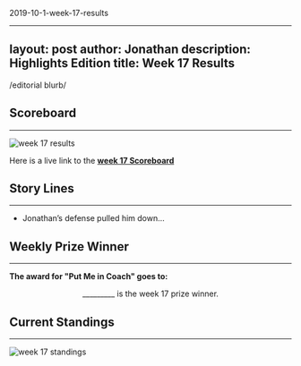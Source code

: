 2019-10-1-week-17-results

---
layout: post
author: Jonathan
description: Highlights Edition
title: Week 17 Results
---
/editorial blurb/

## Scoreboard
---
<img class="center" src="/assets/results/wr17.png" alt="week 17 results">

Here is a live link to the **[week 17 Scoreboard](https://fantasy.espn.com/football/league/scoreboard?leagueId=215530&matchupPeriodId=17)**


## Story Lines
---
- Jonathan’s defense pulled him down… 

## Weekly Prize Winner
---
**The award for "Put Me in Coach" goes to:**

<p  class="callout" align="center"> _________ is the week 17 prize winner.</p>

## Current Standings
---

<img class="center" src="/assets/results/ws17.png" alt="week 17 standings">